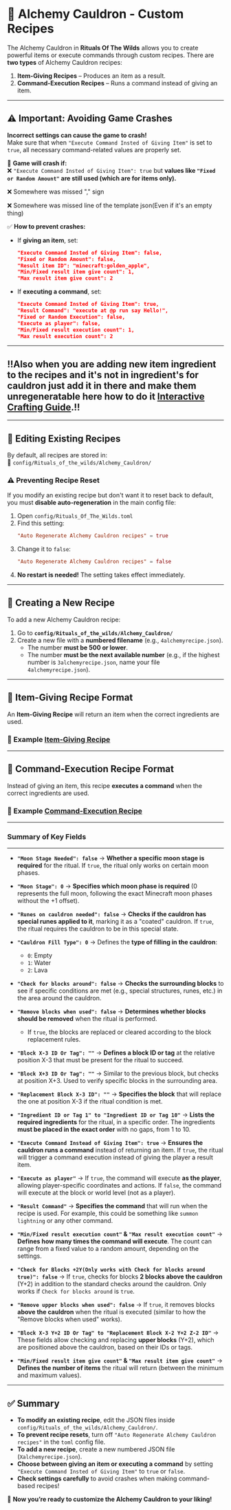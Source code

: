 # 🧪 Alchemy Cauldron - Custom Recipes

The Alchemy Cauldron in **Rituals Of The Wilds** allows you to create powerful items or execute commands through custom recipes. There are **two types** of Alchemy Cauldron recipes:  
1. **Item-Giving Recipes** – Produces an item as a result.  
2. **Command-Execution Recipes** – Runs a command instead of giving an item.  

---

## ⚠️ Important: Avoiding Game Crashes  

**Incorrect settings can cause the game to crash!**  
Make sure that when `"Execute Command Insted of Giving Item"` is set to `true`, all necessary command-related values are properly set.  

🚨 **Game will crash if:**  
❌ `"Execute Command Insted of Giving Item": true` but **values like `"Fixed or Random Amount"` are still used (which are for items only).**

❌ Somewhere was missed "," sign

❌ Somewhere was missed line of the template json(Even if it's an empty thing)

✅ **How to prevent crashes:**  
- If **giving an item**, set:  
  ```json
  "Execute Command Insted of Giving Item": false,
  "Fixed or Random Amount": false,
  "Result item ID": "minecraft:golden_apple",
  "Min/Fixed result item give count": 1,
  "Max result item give count": 2
  ```
- If **executing a command**, set:  
  ```json
  "Execute Command Insted of Giving Item": true,
  "Result Command": "execute at @p run say Hello!",
  "Fixed or Random Execution": false,
  "Execute as player": false,
  "Min/Fixed result execution count": 1,
  "Max result execution count": 2
  ```

---

## !!**Also when you are adding new item ingredient to the recipes and it's not in ingredient's for cauldron just add it in there and make them unregeneratable here how to do it **[Interactive Crafting Guide](docs/interactive_crafting.md)**.**!!

---

## 📂 Editing Existing Recipes  

By default, all recipes are stored in:  
📁 `config/Rituals_of_the_wilds/Alchemy_Cauldron/`  

### ⚠️ Preventing Recipe Reset  
If you modify an existing recipe but don't want it to reset back to default, you must **disable auto-regeneration** in the main config file:  

1. Open `config/Rituals_Of_The_Wilds.toml`  
2. Find this setting:  
   ```toml
   "Auto Regenerate Alchemy Cauldron recipes" = true
   ```  
3. Change it to `false`:  
   ```toml
   "Auto Regenerate Alchemy Cauldron recipes" = false
   ```
4. **No restart is needed!** The setting takes effect immediately.

---

## 📜 Creating a New Recipe  

To add a new Alchemy Cauldron recipe:  

1. Go to **`config/Rituals_of_the_wilds/Alchemy_Cauldron/`**  
2. Create a new file with a **numbered filename** (e.g., `4alchemyrecipe.json`).  
   - The number **must be 500 or lower**.  
   - The number **must be the next available number** (e.g., if the highest number is `3alchemyrecipe.json`, name your file `4alchemyrecipe.json`).  

---

## 🔹 Item-Giving Recipe Format  

An **Item-Giving Recipe** will return an item when the correct ingredients are used.  

### 📝 Example [Item-Giving Recipe](../config/Rituals_of_the_wilds/Alchemy_Cauldron/1alchemyrecipe.json)

---

## 🔹 Command-Execution Recipe Format  

Instead of giving an item, this recipe **executes a command** when the correct ingredients are used.  

### 📝 Example [Command-Execution Recipe](../config/Rituals_of_the_wilds/Alchemy_Cauldron/2alchemyrecipe.json)

---

### **Summary of Key Fields**

---

- **`"Moon Stage Needed": false`** → **Whether a specific moon stage is required** for the ritual. If `true`, the ritual only works on certain moon phases.
  
- **`"Moon Stage": 0`** → **Specifies which moon phase is required** (0 represents the full moon, following the exact Minecraft moon phases without the +1 offset).

- **`"Runes on cauldron needed": false`** → **Checks if the cauldron has special runes applied to it**, marking it as a "coated" cauldron. If `true`, the ritual requires the cauldron to be in this special state.

- **`"Cauldron Fill Type": 0`** → Defines the **type of filling in the cauldron**:
  - `0`: Empty
  - `1`: Water
  - `2`: Lava
  
- **`"Check for blocks around": false`** → **Checks the surrounding blocks** to see if specific conditions are met (e.g., special structures, runes, etc.) in the area around the cauldron.

- **`"Remove blocks when used": false`** → **Determines whether blocks should be removed** when the ritual is performed. 
  - If `true`, the blocks are replaced or cleared according to the block replacement rules.

- **`"Block X-3 ID Or Tag": ""`** → **Defines a block ID or tag** at the relative position X-3 that must be present for the ritual to succeed.

- **`"Block X+3 ID Or Tag": ""`** → Similar to the previous block, but checks at position X+3. Used to verify specific blocks in the surrounding area.

- **`"Replacement Block X-3 ID": ""`** → **Specifies the block** that will replace the one at position X-3 if the ritual condition is met.

- **`"Ingredient ID or Tag 1" to "Ingredient ID or Tag 10"`** → **Lists the required ingredients** for the ritual, in a specific order. The ingredients **must be placed in the exact order** with no gaps, from 1 to 10.

- **`"Execute Command Instead of Giving Item": true`** → **Ensures the cauldron runs a command** instead of returning an item. If `true`, the ritual will trigger a command execution instead of giving the player a result item.

- **`"Execute as player"`** → If `true`, the command will execute **as the player**, allowing player-specific coordinates and actions. If `false`, the command will execute at the block or world level (not as a player).

- **`"Result Command"`** → **Specifies the command** that will run when the recipe is used. For example, this could be something like `summon lightning` or any other command.

- **`"Min/Fixed result execution count"` & `"Max result execution count"`** → **Defines how many times the command will execute**. The count can range from a fixed value to a random amount, depending on the settings.

- **`"Check for Blocks +2Y(Only works with Check for blocks around true)": false`** → If `true`, checks for blocks **2 blocks above the cauldron** (Y+2) in addition to the standard checks around the cauldron. Only works if `Check for blocks around` is `true`.

- **`"Remove upper blocks when used": false`** → If `true`, it removes blocks **above the cauldron** when the ritual is executed (similar to how the "Remove blocks when used" works).

- **`"Block X-3 Y+2 ID Or Tag" to "Replacement Block X-2 Y+2 Z-2 ID"`** → These fields allow checking and replacing **upper blocks** (Y+2), which are positioned above the cauldron, based on their IDs or tags.

- **`"Min/Fixed result item give count"` & `"Max result item give count"`** → **Defines the number of items** the ritual will return (between the minimum and maximum values).

---

## ✅ Summary  

- **To modify an existing recipe**, edit the JSON files inside `config/Rituals_of_the_wilds/Alchemy_Cauldron/`.  
- **To prevent recipe resets**, turn off `"Auto Regenerate Alchemy Cauldron recipes"` in the `toml` config file.  
- **To add a new recipe**, create a new numbered JSON file (`Xalchemyrecipe.json`).  
- **Choose between giving an item or executing a command** by setting `"Execute Command Insted of Giving Item"` to `true` or `false`.  
- **Check settings carefully** to avoid crashes when making command-based recipes!  

🚀 **Now you’re ready to customize the Alchemy Cauldron to your liking!**  
